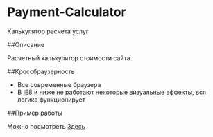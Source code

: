 Payment-Calculator
==================

Калькулятор расчета услуг

##Описание

Расчетный калькулятор стоимости сайта.

##Кроссбраузерность

 - Все современные браузера
 - В IE8 и ниже не работают некоторые визуальные эффекты, вся логика функционирует

##Пример работы

Можно посмотреть <a href="http://example.web-ulyanov.ru/frontend/Payment-Calculator/">Здесь</a>
